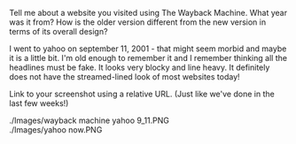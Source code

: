 Tell me about a website you visited using The Wayback Machine. What year was it from? How is the older version different from the new version in terms of its overall design?

I went to yahoo on september 11, 2001 - that might seem morbid and maybe it is a little bit. I'm old enough to remember it and I remember thinking all the headlines must be fake. It looks very blocky and line heavy. It definitely does not have the streamed-lined look of most websites today!

Link to your screenshot using a relative URL. (Just like we've done in the last few weeks!)

./Images/wayback machine yahoo 9_11.PNG
<br>
./Images/yahoo now.PNG